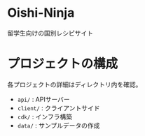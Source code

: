 # Oishi-Ninja

留学生向けの国別レシピサイト

# プロジェクトの構成

各プロジェクトの詳細はディレクトリ内を確認。

- `api/` : APIサーバー
- `client/` : クライアントサイド
- `cdk/` : インフラ構築
- `data/` : サンプルデータの作成

